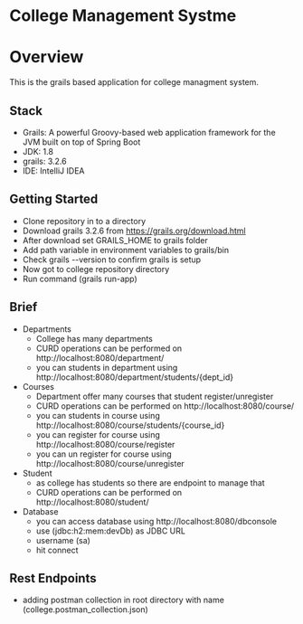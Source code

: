 # College Management Systme
# Overview
This is the grails based application for college managment system.
## Stack
- Grails: A powerful Groovy-based web application framework for the JVM built on top of Spring Boot
- JDK: 1.8
- grails: 3.2.6
- IDE: IntelliJ IDEA

## Getting Started
- Clone repository in to a directory
- Download grails 3.2.6 from https://grails.org/download.html
- After download set GRAILS_HOME to grails folder
- Add path variable in environment variables to grails/bin
- Check grails --version to confirm grails is setup
- Now got to college repository directory
- Run command (grails run-app)

## Brief
- Departments
    - College has many departments
    - CURD operations can be performed on http://localhost:8080/department/
    - you can students in department using http://localhost:8080/department/students/{dept_id}
- Courses
    - Department offer many courses that student register/unregister
    - CURD operations can be performed on http://localhost:8080/course/
    - you can students in course using http://localhost:8080/course/students/{course_id}
    - you can register for course using http://localhost:8080/course/register
    - you can un register for course using http://localhost:8080/course/unregister
- Student
    - as college has students so there are endpoint to manage that
    - CURD operations can be performed on http://localhost:8080/student/
- Database 
    - you can access database using http://localhost:8080/dbconsole 
    - use (jdbc:h2:mem:devDb) as JDBC URL
    - username (sa)
    - hit connect
## Rest Endpoints
- adding postman collection in root directory with name (college.postman_collection.json)